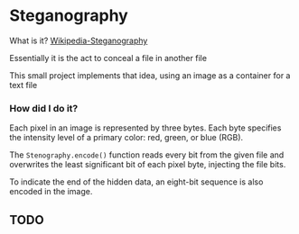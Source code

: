 # Steganography 

What is it? [Wikipedia-Steganography](https://en.wikipedia.org/wiki/Steganography)

Essentially it is the act to conceal a file in another file

This small project implements that idea, using an image as a container for a text file

### How did I do it?

Each pixel in an image is represented by three bytes. 
Each byte specifies the intensity level of a primary color: red, green, or blue (RGB). 

The `Stenography.encode()` function reads every bit from the given file and overwrites the least significant bit of each pixel byte, injecting the file bits. 

To indicate the end of the hidden data, an eight-bit sequence is also encoded in the image.

## TODO